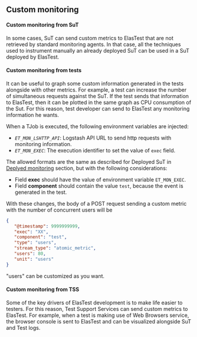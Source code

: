 <div class="range range-xs-left">
<div class="cell-xs-10 cell-lg-6 text-md-left inset-md-right-80 cell-lg-push-1 offset-top-50 offset-lg-top-0">
<h2 id="content" class="h1">Custom monitoring</h2>
<div class="offset-top-30 offset-md-top-50">
</div>
</div>
</div>

<h4>Custom monitoring from SuT</h4>

In some cases, SuT can send custom metrics to ElasTest that are not retrieved by standard monitoring agents. In that case, all the techniques used to instrument manually an already deployed SuT can be used in a SuT deployed by ElasTest.

<h4>Custom monitoring from tests</h4>

It can be useful to graph some custom information generated in the tests alongside with other metrics. For example, a test can increase the number of simultaneous requests against the SuT. If the test sends that information to ElasTest, then it can be plotted in the same graph as CPU consumption of the Sut. For this reason, test developer can send to ElasTest any monitoring information he wants.

When a TJob is executed, the following environment variables are injected:

- *`ET_MON_LSHTTP_API`*: Logstash API URL to send http requests with monitoring information.  
- *`ET_MON_EXEC`*: The execution identifier to set the value of `exec` field. 

The allowed formats are the same as described for Deployed SuT in [Deplyed monitoring](../../docs/monitoring/deployed#send-metrics-with-http) section, but with the following considerations: 

- Field **exec** should have the value of environment variable `ET_MON_EXEC`.
- Field **component** should contain the value `test`, because the event is generated in the test.

With these changes, the body of a POST request sending a custom metric with the number of concurrent users will be

```json
{
   "@timestamp": 9999999999,
   "exec": "XX",
   "component": "test",
   "type": "users",
   "stream_type": "atomic_metric",
   "users": 80,
   "unit": "users"
}
```

"users" can be customized as you want.

<h4>Custom monitoring from TSS</h4>

Some of the key drivers of ElasTest development is to make life easier to testers. For this reason, Test Support Services can send custom metrics to ElasTest. For example, when a test is making use of Web Browsers service, the browser console is sent to ElasTest and can be visualized alongside SuT and Test logs.
